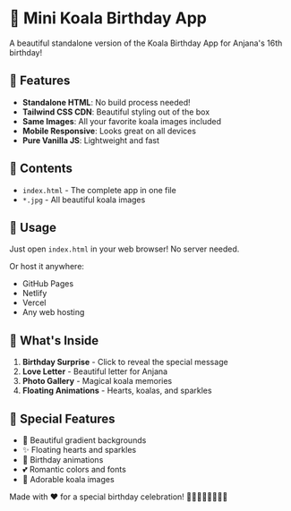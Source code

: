 # 🐨 Mini Koala Birthday App

A beautiful standalone version of the Koala Birthday App for Anjana's 16th birthday!

## 🌟 Features

- **Standalone HTML**: No build process needed!
- **Tailwind CSS CDN**: Beautiful styling out of the box
- **Same Images**: All your favorite koala images included
- **Mobile Responsive**: Looks great on all devices
- **Pure Vanilla JS**: Lightweight and fast

## 📁 Contents

- `index.html` - The complete app in one file
- `*.jpg` - All beautiful koala images

## 🚀 Usage

Just open `index.html` in your web browser! No server needed.

Or host it anywhere:
- GitHub Pages
- Netlify
- Vercel
- Any web hosting

## 🎉 What's Inside

1. **Birthday Surprise** - Click to reveal the special message
2. **Love Letter** - Beautiful letter for Anjana
3. **Photo Gallery** - Magical koala memories
4. **Floating Animations** - Hearts, koalas, and sparkles

## 💝 Special Features

- 🎨 Beautiful gradient backgrounds
- ✨ Floating hearts and sparkles
- 🎂 Birthday animations
- 💕 Romantic colors and fonts
- 🐨 Adorable koala images

Made with ❤️ for a special birthday celebration! 🎂🎈🎁💝🐨💕🎉🎊

